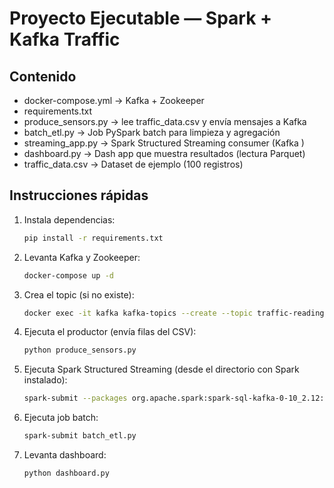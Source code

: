 # Proyecto Ejecutable — Spark + Kafka Traffic

## Contenido
- docker-compose.yml  -> Kafka + Zookeeper
- requirements.txt
- produce_sensors.py   -> lee traffic_data.csv y envía mensajes a Kafka
- batch_etl.py        -> Job PySpark batch para limpieza y agregación
- streaming_app.py    -> Spark Structured Streaming consumer (Kafka )
- dashboard.py        -> Dash app que muestra resultados (lectura Parquet)
- traffic_data.csv    -> Dataset de ejemplo (100 registros)

## Instrucciones rápidas
1. Instala dependencias:
   ```bash
   pip install -r requirements.txt
   ```

2. Levanta Kafka y Zookeeper:
   ```bash
   docker-compose up -d
   ```

3. Crea el topic (si no existe):
   ```bash
   docker exec -it kafka kafka-topics --create --topic traffic-readings --bootstrap-server localhost:9092 --partitions 3 --replication-factor 1
   ```

4. Ejecuta el productor (envía filas del CSV):
   ```bash
   python produce_sensors.py
   ```

5. Ejecuta Spark Structured Streaming (desde el directorio con Spark instalado):
   ```bash
   spark-submit --packages org.apache.spark:spark-sql-kafka-0-10_2.12:3.4.1 streaming_app.py
   ```

6. Ejecuta job batch:
   ```bash
   spark-submit batch_etl.py
   ```

7. Levanta dashboard:
   ```bash
   python dashboard.py
   ```
